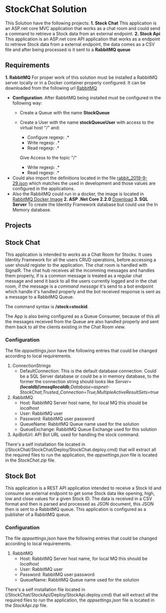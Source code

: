 # StockChat Solution
This Solution have the following projects:
**1. Stock Chat** This application is an ASP.net core MVC application that works as a chat room and could send a command to retrieve a Stock data from an external endpoint.
**2. Stock Api** This application is an ASP.net core API application that works as a endpoint to retrieve Stock data from a external endpoint, the data comes as a CSV file and after being processed is it sent to a **RabbitMQ queue**

## Requirements

**1. RabbitMQ** For proper work of this solution must be installed a RabbitMQ server locally or in a Docker container properly configured. It can be downloaded from the following url [RabbitMQ](https://www.rabbitmq.com/install-windows.html)
   - **Configuration**: After RabbitMQ being installed must be configured in the following way:
     - Create a Queue with the name **StockQueue**
     - Create a User with the name **stockQueueUser** with access to the virtual host "/" and:
       * Configure regexp: .*
       * Write regexp: .*
       * Read regexp: .*
       
       Give Access to the topic "/"
       * Write regexp: .*
       * Read regexp: .*
   - Could also import the definitions located in the file [rabbit_2019-9-29.json](rabbit_2019-9-29.json) which matches the used in development and those values are configured in the applications.
   - Also the RabbitMQ could run in a docker, the image is located in [RabbitMQ Docker Image](https://hub.docker.com/_/rabbitmq)
**2. ASP .Net Core 2.2.0** [Download](https://dotnet.microsoft.com/download/dotnet-core/2.2)
**3. SQL Server** To create the Identity Framework database but could use the In Memory database.

## Projects

## Stock Chat

This application is intended to works as a Chat Room for Stocks. It uses Identity Framework for all the users CRUD operations, before accessing a user should register to the application. 
The chat room is handled with SignalR. The chat hub receives all the incomming messages and handles them properly, if is a common message is treated as a regular chat message and send it back to all the users currently logged and in the chat room, if the message is a *command message* it's send to a bot endpoint which handle it's handled properly and the bot received response is sent as a message to a RabbitMQ Queue.

The command syntax is **/stock=stockid**.

The App is also being configured as a Queue Consumer, because of this all the messages received from the Queue are also handled properly and sent them back to all the clients existing in the Chat Room view. 

### Configuration
The file *appsettings.json* have the following entries that could be changed according to local requirements.
1. ConnectionStrings
   - DefaultConnection: This is the default database connection. Could be a SQL Server database or could be a in memory database, to the former the connection string should looks like *Server=**(localdb)\\mssqllocaldb**;Database=aspnet-StockChat;Trusted_Connection=True;MultipleActiveResultSets=true*
2. RabbitMQ
   - Host: RabbitMQ Server host name, for local MQ this should be *localhost*
   - User: RabbitMQ user
   - Password: RabbitMQ user password
   - QueueName: RabbitMQ Queue name used for the solution
   - QueueExchange: RabbitMQ Queue Exchange used for this solution
3. ApiBotUrl: API Bot URL used for handling the stock command.

There's a self installation file located in (/StockChat/StockChat/Deploy/StockChat.deploy.cmd) that will extract all the required files to run the application, the *appsettings.json* file is located in the *StockChat.zip* file.

## Stock Bot

This application is a REST API application intended to receive a Stock Id and consume an external endpoint to get some Stock data like opening, high, low and close values for a given Stock ID. The data is received in a CSV format and then is parsed and processed as JSON document, this JSON then is sent to a RabbitMQ queue. This application is configured as a publisher of a RabbitMQ queue.

### Configuration

The file *appsettings.json* have the following entries that could be changed according to local requirements.
1. RabbitMQ
   - Host: RabbitMQ Server host name, for local MQ this should be *localhost*
   - User: RabbitMQ user
   - Password: RabbitMQ user password
   - QueueName: RabbitMQ Queue name used for the solution


There's a self installation file located in (/StockChat/StockApi/Deploy/StockApi.deploy.cmd) that will extract all the required files to run the application, the *appsettings.json* file is located in the *StockApi.zip* file.